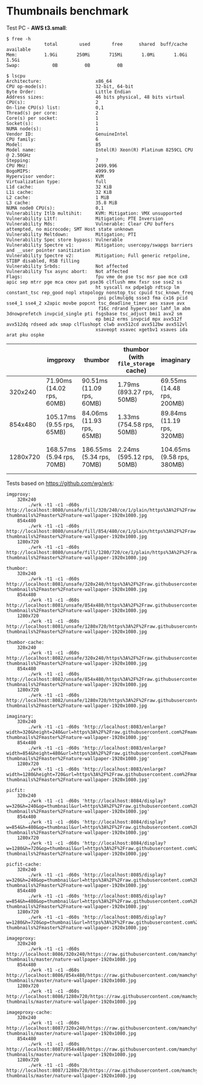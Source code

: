 # Thumbnails benchmark

Test PC - **AWS t3.small**:
```
$ free -h
              total        used        free      shared  buff/cache   available
Mem:          1.9Gi       250Mi       715Mi       1.0Mi       1.0Gi       1.5Gi
Swap:            0B          0B          0B
```
```
$ lscpu
Architecture:                    x86_64
CPU op-mode(s):                  32-bit, 64-bit
Byte Order:                      Little Endian
Address sizes:                   46 bits physical, 48 bits virtual
CPU(s):                          2
On-line CPU(s) list:             0,1
Thread(s) per core:              2
Core(s) per socket:              1
Socket(s):                       1
NUMA node(s):                    1
Vendor ID:                       GenuineIntel
CPU family:                      6
Model:                           85
Model name:                      Intel(R) Xeon(R) Platinum 8259CL CPU @ 2.50GHz
Stepping:                        7
CPU MHz:                         2499.996
BogoMIPS:                        4999.99
Hypervisor vendor:               KVM
Virtualization type:             full
L1d cache:                       32 KiB
L1i cache:                       32 KiB
L2 cache:                        1 MiB
L3 cache:                        35.8 MiB
NUMA node0 CPU(s):               0,1
Vulnerability Itlb multihit:     KVM: Mitigation: VMX unsupported
Vulnerability L1tf:              Mitigation; PTE Inversion
Vulnerability Mds:               Vulnerable: Clear CPU buffers attempted, no microcode; SMT Host state unknown
Vulnerability Meltdown:          Mitigation; PTI
Vulnerability Spec store bypass: Vulnerable
Vulnerability Spectre v1:        Mitigation; usercopy/swapgs barriers and __user pointer sanitization
Vulnerability Spectre v2:        Mitigation; Full generic retpoline, STIBP disabled, RSB filling
Vulnerability Srbds:             Not affected
Vulnerability Tsx async abort:   Not affected
Flags:                           fpu vme de pse tsc msr pae mce cx8 apic sep mtrr pge mca cmov pat pse36 clflush mmx fxsr sse sse2 ss
                                 ht syscall nx pdpe1gb rdtscp lm constant_tsc rep_good nopl xtopology nonstop_tsc cpuid tsc_known_freq
                                  pni pclmulqdq ssse3 fma cx16 pcid sse4_1 sse4_2 x2apic movbe popcnt tsc_deadline_timer aes xsave avx
                                  f16c rdrand hypervisor lahf_lm abm 3dnowprefetch invpcid_single pti fsgsbase tsc_adjust bmi1 avx2 sm
                                 ep bmi2 erms invpcid mpx avx512f avx512dq rdseed adx smap clflushopt clwb avx512cd avx512bw avx512vl
                                 xsaveopt xsavec xgetbv1 xsaves ida arat pku ospke
```


|             | imgproxy                  | thumbor                   | thumbor (with `file_storage` cache) | imaginary                  | picfit                    | picfit (with `fs` cache)  | imageproxy                | imageproxy (with `in memory` cache) |
| ----------- | ------------------------- | ------------------------- | ----------------------------------- | -------------------------- | ------------------------- | ------------------------- | --------------------------| ----------------------------------- |
| 320x240     | 71.90ms (14.02 rps, 60MB) | 90.51ms (11.09 rps, 60MB) | 1.79ms (893.27 rps, 50MB)           | 69.55ms (14.48 rps, 200MB) | 238.91ms (4.18 rps, 50MB) | 8.23ms (922.42 rps, 40MB) | 226.29ms (4.41 rps, 60MB) | 2.41ms (3207.52 rps, 40MB)          |
| 854x480     | 105.17ms (9.55 rps, 65MB) | 84.06ms (11.93 rps, 65MB) | 1.33ms (754.58 rps, 50MB)           | 89.84ms (11.19 rps, 320MB) | 303.05ms (3.29 rps, 60MB) | 4.56ms (490.97 rps, 40MB) | 295.18ms (3.38 rps, 70MB) | 1.63ms (1998.03 rps, 40MB)          |
| 1280x720    | 168.57ms (5.94 rps, 70MB) | 186.55ms (5.34 rps, 70MB) | 2.24ms (595.12 rps, 50MB)           | 104.65ms (9.58 rps, 380MB) | 345.35ms (2.88 rps, 65MB) | 6.31ms (320.05 rps, 40MB) | 373.96ms (2.68 rps, 80MB) | 2.40ms (1296.11 rps, 40MB)          |


Tests based on https://github.com/wg/wrk:
```
imgproxy:
    320x240
        ./wrk -t1 -c1 -d60s http://localhost:8080/unsafe/fill/320/240/ce/1/plain/https%3A%2F%2Fraw.githubusercontent.com%2Fmamchyts%2Fbenchmark-thumbnails%2Fmaster%2Fnature-wallpaper-1920x1080.jpg
    854x480
        ./wrk -t1 -c1 -d60s http://localhost:8080/unsafe/fill/854/480/ce/1/plain/https%3A%2F%2Fraw.githubusercontent.com%2Fmamchyts%2Fbenchmark-thumbnails%2Fmaster%2Fnature-wallpaper-1920x1080.jpg
    1280x720
        ./wrk -t1 -c1 -d60s http://localhost:8080/unsafe/fill/1280/720/ce/1/plain/https%3A%2F%2Fraw.githubusercontent.com%2Fmamchyts%2Fbenchmark-thumbnails%2Fmaster%2Fnature-wallpaper-1920x1080.jpg

thumbor:
    320x240
        ./wrk -t1 -c1 -d60s http://localhost:8081/unsafe/320x240/https%3A%2F%2Fraw.githubusercontent.com%2Fmamchyts%2Fbenchmark-thumbnails%2Fmaster%2Fnature-wallpaper-1920x1080.jpg
    854x480
        ./wrk -t1 -c1 -d60s http://localhost:8081/unsafe/854x480/https%3A%2F%2Fraw.githubusercontent.com%2Fmamchyts%2Fbenchmark-thumbnails%2Fmaster%2Fnature-wallpaper-1920x1080.jpg
    1280x720
        ./wrk -t1 -c1 -d60s http://localhost:8081/unsafe/1280x720/https%3A%2F%2Fraw.githubusercontent.com%2Fmamchyts%2Fbenchmark-thumbnails%2Fmaster%2Fnature-wallpaper-1920x1080.jpg

thumbor-cache:
    320x240
        ./wrk -t1 -c1 -d60s http://localhost:8082/unsafe/320x240/https%3A%2F%2Fraw.githubusercontent.com%2Fmamchyts%2Fbenchmark-thumbnails%2Fmaster%2Fnature-wallpaper-1920x1080.jpg
    854x480
        ./wrk -t1 -c1 -d60s http://localhost:8082/unsafe/854x480/https%3A%2F%2Fraw.githubusercontent.com%2Fmamchyts%2Fbenchmark-thumbnails%2Fmaster%2Fnature-wallpaper-1920x1080.jpg
    1280x720
        ./wrk -t1 -c1 -d60s http://localhost:8082/unsafe/1280x720/https%3A%2F%2Fraw.githubusercontent.com%2Fmamchyts%2Fbenchmark-thumbnails%2Fmaster%2Fnature-wallpaper-1920x1080.jpg

imaginary:
    320x240
        ./wrk -t1 -c1 -d60s 'http://localhost:8083/enlarge?width=320&height=240&url=https%3A%2F%2Fraw.githubusercontent.com%2Fmamchyts%2Fbenchmark-thumbnails%2Fmaster%2Fnature-wallpaper-1920x1080.jpg'
    854x480
        ./wrk -t1 -c1 -d60s 'http://localhost:8083/enlarge?width=854&height=480&url=https%3A%2F%2Fraw.githubusercontent.com%2Fmamchyts%2Fbenchmark-thumbnails%2Fmaster%2Fnature-wallpaper-1920x1080.jpg'
    1280x720
        ./wrk -t1 -c1 -d60s 'http://localhost:8083/enlarge?width=1280&height=720&url=https%3A%2F%2Fraw.githubusercontent.com%2Fmamchyts%2Fbenchmark-thumbnails%2Fmaster%2Fnature-wallpaper-1920x1080.jpg'

picfit:
    320x240
        ./wrk -t1 -c1 -d60s 'http://localhost:8084/display?w=320&h=240&op=thumbnail&url=https%3A%2F%2Fraw.githubusercontent.com%2Fmamchyts%2Fbenchmark-thumbnails%2Fmaster%2Fnature-wallpaper-1920x1080.jpg'
    854x480
        ./wrk -t1 -c1 -d60s 'http://localhost:8084/display?w=854&h=480&op=thumbnail&url=https%3A%2F%2Fraw.githubusercontent.com%2Fmamchyts%2Fbenchmark-thumbnails%2Fmaster%2Fnature-wallpaper-1920x1080.jpg'
    1280x720
        ./wrk -t1 -c1 -d60s 'http://localhost:8084/display?w=1280&h=720&op=thumbnail&url=https%3A%2F%2Fraw.githubusercontent.com%2Fmamchyts%2Fbenchmark-thumbnails%2Fmaster%2Fnature-wallpaper-1920x1080.jpg'

picfit-cache:
    320x240
        ./wrk -t1 -c1 -d60s 'http://localhost:8085/display?w=320&h=240&op=thumbnail&url=https%3A%2F%2Fraw.githubusercontent.com%2Fmamchyts%2Fbenchmark-thumbnails%2Fmaster%2Fnature-wallpaper-1920x1080.jpg'
    854x480
        ./wrk -t1 -c1 -d60s 'http://localhost:8085/display?w=854&h=480&op=thumbnail&url=https%3A%2F%2Fraw.githubusercontent.com%2Fmamchyts%2Fbenchmark-thumbnails%2Fmaster%2Fnature-wallpaper-1920x1080.jpg'
    1280x720
        ./wrk -t1 -c1 -d60s 'http://localhost:8085/display?w=1280&h=720&op=thumbnail&url=https%3A%2F%2Fraw.githubusercontent.com%2Fmamchyts%2Fbenchmark-thumbnails%2Fmaster%2Fnature-wallpaper-1920x1080.jpg'

imageproxy:
    320x240
        ./wrk -t1 -c1 -d60s http://localhost:8086/320x240/https://raw.githubusercontent.com/mamchyts/benchmark-thumbnails/master/nature-wallpaper-1920x1080.jpg
    854x480
        ./wrk -t1 -c1 -d60s http://localhost:8086/854x480/https://raw.githubusercontent.com/mamchyts/benchmark-thumbnails/master/nature-wallpaper-1920x1080.jpg
    1280x720
        ./wrk -t1 -c1 -d60s http://localhost:8086/1280x720/https://raw.githubusercontent.com/mamchyts/benchmark-thumbnails/master/nature-wallpaper-1920x1080.jpg

imageproxy-cache:
    320x240
        ./wrk -t1 -c1 -d60s http://localhost:8087/320x240/https://raw.githubusercontent.com/mamchyts/benchmark-thumbnails/master/nature-wallpaper-1920x1080.jpg
    854x480
        ./wrk -t1 -c1 -d60s http://localhost:8087/854x480/https://raw.githubusercontent.com/mamchyts/benchmark-thumbnails/master/nature-wallpaper-1920x1080.jpg
    1280x720
        ./wrk -t1 -c1 -d60s http://localhost:8087/1280x720/https://raw.githubusercontent.com/mamchyts/benchmark-thumbnails/master/nature-wallpaper-1920x1080.jpg
```
